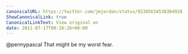 ```yaml
---
canonicalURL: https://twitter.com/jmjordan/status/92385634538364928
ShowCanonicalLink: true
CanonicalLinkText: View original on
date: 2011-07-17T00:10:26+00:00
---
```

@pennypascal That might be my worst fear.